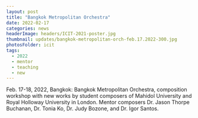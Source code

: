 ```yaml
---
layout: post
title: "Bangkok Metropolitan Orchestra"
date: 2022-02-17
categories: news
headerImage: headers/ICIT-2021-poster.jpg
thumbnail: updates/bangkok-metropolitan-orch-feb.17.2022-300.jpg
photosFolder: icit
tags:
  - 2022
  - mentor
  - teaching
  - new
---
```


Feb. 17-18, 2022, Bangkok: Bangkok Metropolitan Orchestra, composition workshop with new works by student composers of Mahidol University and Royal Holloway University in London. Mentor composers Dr. Jason Thorpe Buchanan, Dr. Tonia Ko, Dr. Judy Bozone, and Dr. Igor Santos.
